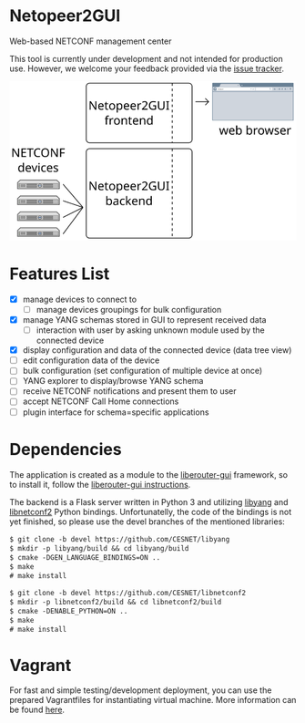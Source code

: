 # Netopeer2GUI
Web-based NETCONF management center

This tool is currently under development and not intended for production use.
However, we welcome your feedback provided via the [issue tracker](https://github.com/CESNET/Netopeer2GUI/issues).

![Netopeer2GUI schema](./schema.svg)

# Features List

- [x] manage devices to connect to
  - [ ] manage devices groupings for bulk configuration
- [x] manage YANG schemas stored in GUI to represent received data
  - [ ] interaction with user by asking unknown module used by the connected device
- [x] display configuration and data of the connected device (data tree view)
- [ ] edit configuration data of the device
- [ ] bulk configuration (set configuration of multiple device at once)
- [ ] YANG explorer to display/browse YANG schema
- [ ] receive NETCONF notifications and present them to user
- [ ] accept NETCONF Call Home connections
- [ ] plugin interface for schema=specific applications

# Dependencies
The application is created as a module to the [liberouter-gui](https://github.com/CESNET/liberouter-gui)
framework, so to install it, follow the [liberouter-gui instructions](https://github.com/CESNET/liberouter-gui/wiki/Deploying-LiberouterGUI).

The backend is a Flask server written in Python 3 and utilizing [libyang](https://github.com/CESNET/libyang)
and [libnetconf2](https://github.com/CESNET/libnetconf2) Python bindings.
Unfortunatelly, the code of the bindings is not yet finished, so please use
the devel branches of the mentioned libraries:
```
$ git clone -b devel https://github.com/CESNET/libyang
$ mkdir -p libyang/build && cd libyang/build
$ cmake -DGEN_LANGUAGE_BINDINGS=ON ..
$ make
# make install
```
```
$ git clone -b devel https://github.com/CESNET/libnetconf2
$ mkdir -p libnetconf2/build && cd libnetconf2/build
$ cmake -DENABLE_PYTHON=ON ..
$ make
# make install
```

# Vagrant
For fast and simple testing/development deployment, you can use the prepared
Vagrantfiles for instantiating virtual machine. More information can be found
[here](./vagrant/).

